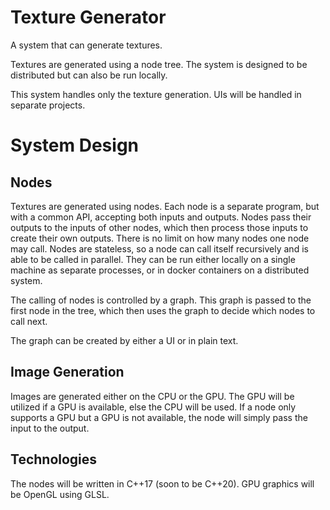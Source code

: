 # Texture Generator
A system that can generate textures.

Textures are generated using a node tree. The system is designed to be distributed but can also be run locally.

This system handles only the texture generation. UIs will be handled in separate projects.

# System Design
## Nodes
Textures are generated using nodes. Each node is a separate program, but with a common API, accepting both inputs and outputs. Nodes pass their outputs to the inputs of other nodes, which then process those inputs to create their own outputs. There is no limit on how many nodes one node may call. Nodes are stateless, so a node can call itself recursively and is able to be called in parallel. They can be run either locally on a single machine as separate processes, or in docker containers on a distributed system.

The calling of nodes is controlled by a graph. This graph is passed to the first node in the tree, which then uses the graph to decide which nodes to call next.

The graph can be created by either a UI or in plain text.

## Image Generation
Images are generated either on the CPU or the GPU. The GPU will be utilized if a GPU is available, else the CPU will be used. If a node only supports a GPU but a GPU is not available, the node will simply pass the input to the output.

## Technologies
The nodes will be written in C++17 (soon to be C++20). GPU graphics will be OpenGL using GLSL.
